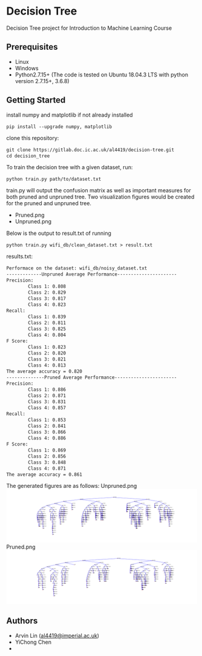 # Decision Tree
Decision Tree project for Introduction to Machine Learning Course

## Prerequisites
- Linux
- Windows
- Python2.7.15+
(The code is tested on Ubuntu 18.04.3 LTS with python version 2.7.15+, 3.6.8)
## Getting Started
install numpy and matplotlib if not already installed
```
pip install --upgrade numpy, matplotlib
```
clone this repository:
```
git clone https://gitlab.doc.ic.ac.uk/al4419/decision-tree.git
cd decision_tree
```
To train the decision tree with a given dataset, run:
```
python train.py path/to/dataset.txt
```
train.py will output the confusion matrix as well as important measures for both pruned and unpruned tree.
Two visualization figures would be created for the pruned and unpruned tree.
- Pruned.png
- Unpruned.png

Below is the output to result.txt of running
```
python train.py wifi_db/clean_dataset.txt > result.txt
```
results.txt:
```
Performace on the dataset: wifi_db/noisy_dataset.txt
-------------Unpruned Average Performance----------------------
Precision:
        Class 1: 0.808
        Class 2: 0.829
        Class 3: 0.817
        Class 4: 0.823
Recall:
        Class 1: 0.839
        Class 2: 0.811
        Class 3: 0.825
        Class 4: 0.804
F Score:
        Class 1: 0.823
        Class 2: 0.820
        Class 3: 0.821
        Class 4: 0.813
The average accuracy = 0.820
--------------Pruned Average Performance-----------------------
Precision:
        Class 1: 0.886
        Class 2: 0.871
        Class 3: 0.831
        Class 4: 0.857
Recall:
        Class 1: 0.853
        Class 2: 0.841
        Class 3: 0.866
        Class 4: 0.886
F Score:
        Class 1: 0.869
        Class 2: 0.856
        Class 3: 0.848
        Class 4: 0.871
The average accuracy = 0.861
```

The generated figures are as follows:
Unpruned.png
![Unpruned.png](img/Unpruned.png?raw=true "Unpruned.png")
Pruned.png
![Pruned.png](img/Pruned.png?raw=true "Pruned.png")

## Authors
- Arvin Lin (al4419@imperial.ac.uk)
- YiChong Chen
- 
